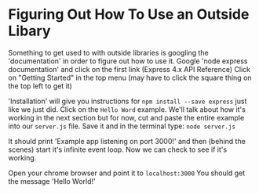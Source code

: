 # Figuring Out How To Use an Outside Libary

Something to get used to with outside libraries is googling the 'documentation' in order to figure out how to use it.  Google 'node express documentation' and click on the first link (Express 4.x API Reference)  Click on "Getting Started" in the top menu (may have to click the square thing on the top left to get it)

'Installation' will give you instructions for `npm install --save express` just like we just did.  Click on the `Hello Word` example.  We'll talk about how it's working in the next section but for now, cut and paste the entire example into our `server.js` file.  Save it and in the terminal type: `node server.js`

It should print 'Example app listening on port 3000!' and then (behind the scenes) start it's infinite event loop.  Now we can check to see if it's working.

Open your chrome browser and point it to `localhost:3000`  You should get the message 'Hello World!' 
